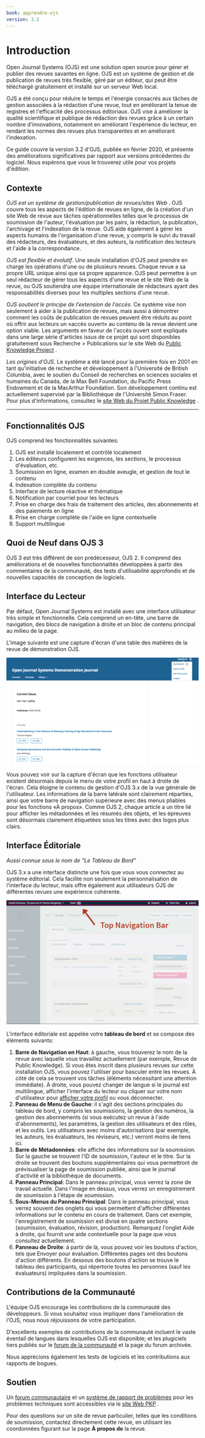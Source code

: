 ```yaml
---
book: apprendre-ojs
version: 3.2
---
```


# Introduction

Open Journal Systems (OJS) est une solution open source pour gérer et publier des revues savantes en ligne. OJS est un système de gestion et de publication de revues très flexible, géré par un éditeur, qui peut être téléchargé gratuitement et installé sur un serveur Web local.

OJS a été conçu pour réduire le temps et l'énergie consacrés aux tâches de gestion associées à la rédaction d'une revue, tout en améliorant la tenue de registres et l'efficacité des processus éditoriaux. OJS vise à améliorer la qualité scientifique et publique de rédaction des revues grâce à un certain nombre d'innovations, notamment en améliorant l'expérience du lecteur, en rendant les normes des revues plus transparentes et en améliorant l'indexation.

Ce guide couvre la version 3.2 d'OJS, publiée en février 2020, et présente des améliorations significatives par rapport aux versions précédentes du logiciel. Nous espérons que vous le trouverez utile pour vos projets d'édition.

## Contexte

*OJS est un système de gestion/publication de revues/sites Web* . OJS couvre tous les aspects de l'édition de revues en ligne, de la création d'un site Web de revue aux tâches opérationnelles telles que le processus de soumission de l'auteur, l'évaluation par les pairs, la rédaction, la publication, l'archivage et l'indexation de la revue. OJS aide également à gérer les aspects humains de l'organisation d'une revue, y compris le suivi du travail des rédacteurs, des évaluateurs, et des auteurs, la notification des lecteurs et l'aide à la correspondance.

*OJS est flexible et évolutif*. Une seule installation d'OJS peut prendre en charge les opérations d'une ou de plusieurs revues. Chaque revue a sa propre URL unique ainsi que sa propre apparence. OJS peut permettre à un seul rédacteur de gérer tous les aspects d'une revue et le site Web de la revue, ou OJS soutiendra une équipe internationale de rédacteurs ayant des responsabilités diverses pour les multiples sections d'une revue.

*OJS soutient le principe de l'extension de l'accès*. Ce système vise non seulement à aider à la publication de revues, mais aussi à démontrer comment les coûts de publication de revues peuvent être réduits au point où offrir aux lecteurs un «accès ouvert» au contenu de la revue devient une option viable. Les arguments en faveur de l'accès ouvert sont expliqués dans une large série d'articles issus de ce projet qui sont disponibles gratuitement sous Recherche > Publications sur le site Web du [Public Knowledge Project](https://pkp.sfu.ca/) .

*Les origines d'OJS*. Le système a été lancé pour la première fois en 2001 en tant qu'initiative de recherche et développement à l'Université de British Columbia, avec le soutien du Conseil de recherches en sciences sociales et humaines du Canada, de la Max Bell Foundation, du Pacific Press Endowment et de la MacArthur Foundation. Son développement continu est actuellement supervisé par la Bibliothèque de l'Université Simon Fraser. Pour plus d'informations, consultez le [site Web du Projet Public Knowledge](https://pkp.sfu.ca) .

<hr>

## Fonctionnalités OJS

OJS comprend les fonctionnalités suivantes:

1. OJS est installé localement et contrôlé localement
2. Les éditeurs configurent les exigences, les sections, le processus d'évaluation, etc.
3. Soumission en ligne, examen en double aveugle, et gestion de tout le contenu
4. Indexation complète du contenu
5. Interface de lecture réactive et thématique
6. Notification par courriel pour les lecteurs
7. Prise en charge des frais de traitement des articles, des abonnements et des paiements en ligne
8. Prise en charge complète de l'aide en ligne contextuelle
9. Support multilingue

## Quoi de Neuf dans OJS 3

OJS 3 est très différent de son prédécesseur, OJS 2. Il comprend des améliorations et de nouvelles fonctionnalités développées à partir des commentaires de la communauté, des tests d'utilisabilité approfondis et de nouvelles capacités de conception de logiciels.

## Interface du Lecteur

Par défaut, Open Journal Systems est installé avec une interface utilisateur très simple et fonctionnelle. Cela comprend un en-tête, une barre de navigation, des blocs de navigation à droite et un bloc de contenu principal au milieu de la page.

L'image suivante est une capture d'écran d'une table des matières de la revue de démonstration OJS.

![](./assets/learning-ojs-3-ojs3-interface.png)

Vous pouvez voir sur la capture d'écran que les fonctions utilisateur existent désormais depuis le menu de votre profil en haut à droite de l'écran. Cela éloigne le contenu de gestion d'OJS 3.x de la vue générale de l'utilisateur. Les informations de la barre latérale sont clairement réparties, ainsi que votre barre de navigation supérieure avec des menus pliables pour les fonctions «À propos». Comme OJS 2, chaque article a un titre lié pour afficher les métadonnées et les résumés des objets, et les épreuves sont désormais clairement étiquetées sous les titres avec des logos plus clairs.

## Interface Éditoriale

*Aussi connue sous le nom de "Le Tableau de Bord"*

OJS 3.x a une interface distincte une fois que vous vous connectez au système éditorial. Cela facilite non seulement la personnalisation de l'interface du lecteur, mais offre également aux utilisateurs OJS de différentes revues une expérience cohérente.

![](./assets/learning-ojs3.2-ed-dashboard.gif)

L'interface éditoriale est appelée votre **tableau de bord** et se compose des éléments suivants:

1. **Barre de Navigation en Haut**: à gauche, vous trouverez le nom de la revue avec laquelle vous travaillez actuellement (par exemple, Revue de Public Knowledge). Si vous êtes inscrit dans plusieurs revues sur cette installation OJS, vous pouvez l'utiliser pour basculer entre les revues. À côté de cela se trouvent vos tâches (éléments nécessitant une attention immédiate). À droite, vous pouvez changer de langue si le journal est multilingue, afficher l'interface du lecteur ou cliquer sur votre nom d'utilisateur pour [afficher votre profil](./user-accounts#affichage-et-modification-de-votre-profil) ou vous déconnecter.
2. **Panneau de Menu de Gauche**: il s'agit des sections principales du tableau de bord, y compris les soumissions, la gestion des numéros, la gestion des abonnements (si vous exécutez un revue à l'aide d'abonnements), les paramètres, la gestion des utilisateurs et des rôles, et les outils. Les utilisateurs avec moins d'autorisations (par exemple, les auteurs, les évaluateurs, les réviseurs, etc.) verront moins de liens ici.
3. **Barre de Métadonnées**: elle affiche des informations sur la soumission. Sur la gauche se trouvent l'ID de soumission, l'auteur et le titre. Sur la droite se trouvent des boutons supplémentaires qui vous permettront de prévisualiser la page de soumission publiée, ainsi que le journal d'activité et la bibliothèque de documents.
4. **Panneau Principal**: Dans le panneau principal, vous verrez la zone de travail actuelle. Dans l'image en dessus, vous verrez un enregistrement de soumission à l'étape de soumission.
5. **Sous-Menus du Panneau Principal**: Dans le panneau principal, vous verrez souvent des onglets qui vous permettent d'afficher différentes informations sur le contenu en cours de traitement. Dans cet exemple, l'enregistrement de soumission est divisé en quatre sections (soumission, évaluation, révision, production). Remarquez l'onglet Aide à droite, qui fournit une aide contextuelle pour la page que vous consultez actuellement.
6. **Panneau de Droite**: à partir de là, vous pouvez voir les boutons d'action, tels que Envoyer pour évaluation. Différentes pages ont des boutons d'action différents. En dessous des boutons d'action se trouve le tableau des participants, qui répertorie toutes les personnes (sauf les évaluateurs) impliquées dans la soumission.

## Contributions de la Communauté

L'équipe OJS encourage les contributions de la communauté des développeurs. Si vous souhaitez vous impliquer dans l'amélioration de l'OJS, nous nous réjouissons de votre participation.

D'excellents exemples de contributions de la communauté incluent le vaste éventail de langues dans lesquelles OJS est disponible; et les plugiciels tiers publiés sur le [forum de la communauté](https://forum.pkp.sfu.ca/) et la page du forum archivée.

Nous apprécions également les tests de logiciels et les contributions aux rapports de bogues.

## Soutien

Un [forum communautaire](https://forum.pkp.sfu.ca/) et un [système de rapport de problèmes](https://github.com/pkp/pkp-lib/#issues) pour les problèmes techniques sont accessibles via le [site Web PKP](https://pkp.sfu.ca) .

Pour des questions sur un site de revue particulier, telles que les conditions de soumission, contactez directement cette revue, en utilisant les coordonnées figurant sur la page **À propos de** la revue.
